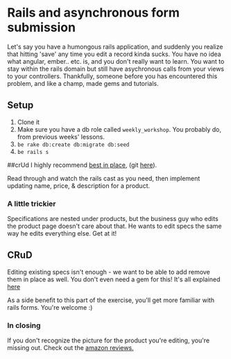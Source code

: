 # Rails and asynchronous form submission

Let's say you have a humongous rails application, and suddenly you
realize that hitting 'save' any time you edit a record kinda sucks. You
have no idea what angular, ember.. etc. is, and you don't really want to
learn. You want to stay within the rails domain but still have
asychronous calls from your views to your controllers. Thankfully,
someone before you has encountered this problem, and like a champ,
made gems and tutorials.

## Setup
1. Clone it
2. Make sure you have a db role called `weekly_workshop`. You probably
   do, from previous weeks' lessons.
3. `be rake db:create db:migrate db:seed`
4. `be rails s`

##crUd
I highly recommend [best in
place](http://railscasts.com/episodes/302-in-place-editing?view=asciicast),
(git [here](https://github.com/bernat/best_in_place)).

Read through and watch the rails cast as you need, then implement
updating name, price, & description for a product.

### A little trickier
Specifications are nested under products, but the business guy who edits
the product page doesn't care about that. He wants to edit specs the
same way he edits everything else. Get at it!

## CRuD
Editing existing specs isn't enough - we want to be able to add remove
them in place as well. You don't even need a gem for this! It's all
explained
[here](http://www.gotealeaf.com/blog/the-detailed-guide-on-how-ajax-works-with-ruby-on-rails)

As a side benefit to this part of the exercise, you'll get more familiar
with rails forms. You're welcome :)

### In closing

If you don't recognize the picture for the product you're editing,
you're missing out. Check out the [amazon
reviews.](http://www.amazon.com/Hutzler-571-Banana-Slicer/dp/B0047E0EII#revMH)
